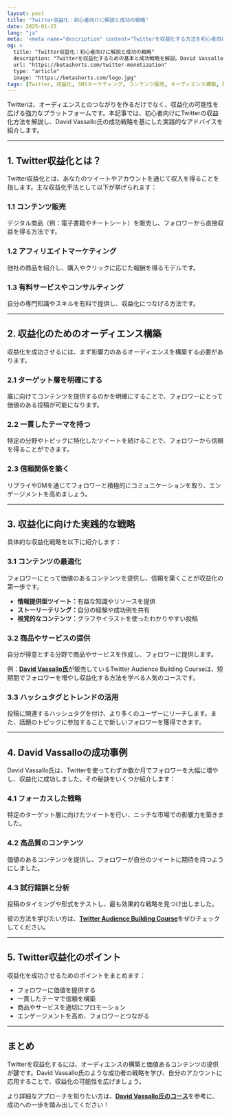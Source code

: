 ```yaml
---
layout: post
title: "Twitter収益化：初心者向けに解説と成功の戦略"
date: 2025-01-25
lang: "ja"
meta: '<meta name="description" content="Twitterを収益化する方法を初心者向けに解説。オーディエンス構築や効果的な収益化戦略、David Vassalloの成功事例をもとに具体的なヒントを学びましょう。"><meta name="keywords" content="Twitter, 収益化, SNSマーケティング, オーディエンス構築, コンテンツ販売, David Vassallo"><meta name="author" content="Beta Shorts"><meta name="robots" content="index, follow"><link rel="canonical" href="https://betashorts.com/twitter-monetization">'
og: >
  title: "Twitter収益化：初心者向けに解説と成功の戦略"
  description: "Twitterを収益化するための基本と成功戦略を解説。David Vassalloの実績を参考に、収益化への具体的なステップを学びましょう。"
  url: "https://betashorts.com/twitter-monetization"
  type: "article"
  image: "https://betashorts.com/logo.jpg"
tags: [Twitter, 収益化, SNSマーケティング, コンテンツ販売, オーディエンス構築, David Vassallo]
---
```


<p>Twitterは、オーディエンスとのつながりを作るだけでなく、収益化の可能性を広げる強力なプラットフォームです。本記事では、初心者向けにTwitterの収益化方法を解説し、David Vassallo氏の成功戦略を基にした実践的なアドバイスを紹介します。</p>

---

<h2>1. Twitter収益化とは？</h2>
<p>Twitter収益化とは、あなたのツイートやアカウントを通じて収入を得ることを指します。主な収益化手法として以下が挙げられます：</p>

<h3>1.1 コンテンツ販売</h3>
<p>デジタル商品（例：電子書籍やチートシート）を販売し、フォロワーから直接収益を得る方法です。</p>

<h3>1.2 アフィリエイトマーケティング</h3>
<p>他社の商品を紹介し、購入やクリックに応じた報酬を得るモデルです。</p>

<h3>1.3 有料サービスやコンサルティング</h3>
<p>自分の専門知識やスキルを有料で提供し、収益化につなげる方法です。</p>

---

<h2>2. 収益化のためのオーディエンス構築</h2>
<p>収益化を成功させるには、まず影響力のあるオーディエンスを構築する必要があります。</p>

<h3>2.1 ターゲット層を明確にする</h3>
<p>誰に向けてコンテンツを提供するのかを明確にすることで、フォロワーにとって価値のある投稿が可能になります。</p>

<h3>2.2 一貫したテーマを持つ</h3>
<p>特定の分野やトピックに特化したツイートを続けることで、フォロワーから信頼を得ることができます。</p>

<h3>2.3 信頼関係を築く</h3>
<p>リプライやDMを通じてフォロワーと積極的にコミュニケーションを取り、エンゲージメントを高めましょう。</p>

---

<h2>3. 収益化に向けた実践的な戦略</h2>
<p>具体的な収益化戦略を以下に紹介します：</p>

<h3>3.1 コンテンツの最適化</h3>
<p>フォロワーにとって価値のあるコンテンツを提供し、信頼を築くことが収益化の第一歩です。</p>
<ul>
  <li><strong>情報提供型ツイート：</strong>有益な知識やリソースを提供</li>
  <li><strong>ストーリーテリング：</strong>自分の経験や成功例を共有</li>
  <li><strong>視覚的なコンテンツ：</strong>グラフやイラストを使ったわかりやすい投稿</li>
</ul>

<h3>3.2 商品やサービスの提供</h3>
<p>自分が得意とする分野で商品やサービスを作成し、フォロワーに提供します。</p>
<p>例：<a href="https://dvassallo.gumroad.com/l/twitter-audience?a=780357139" target="_blank"><strong>David Vassallo氏</strong></a>が販売しているTwitter Audience Building Courseは、短期間でフォロワーを増やし収益化する方法を学べる人気のコースです。</p>

<h3>3.3 ハッシュタグとトレンドの活用</h3>
<p>投稿に関連するハッシュタグを付け、より多くのユーザーにリーチします。また、話題のトピックに参加することで新しいフォロワーを獲得できます。</p>

---

<h2>4. David Vassalloの成功事例</h2>
<p>David Vassallo氏は、Twitterを使ってわずか数か月でフォロワーを大幅に増やし、収益化に成功しました。その秘訣をいくつか紹介します：</p>

<h3>4.1 フォーカスした戦略</h3>
<p>特定のターゲット層に向けたツイートを行い、ニッチな市場での影響力を築きました。</p>

<h3>4.2 高品質のコンテンツ</h3>
<p>価値のあるコンテンツを提供し、フォロワーが自分のツイートに期待を持つようにしました。</p>

<h3>4.3 試行錯誤と分析</h3>
<p>投稿のタイミングや形式をテストし、最も効果的な戦略を見つけ出しました。</p>

<p>彼の方法を学びたい方は、<a href="https://dvassallo.gumroad.com/l/twitter-audience?a=780357139" target="_blank"><strong>Twitter Audience Building Course</strong></a>をぜひチェックしてください。</p>

---

<h2>5. Twitter収益化のポイント</h2>
<p>収益化を成功させるためのポイントをまとめます：</p>
<ul>
  <li>フォロワーに価値を提供する</li>
  <li>一貫したテーマで信頼を構築</li>
  <li>商品やサービスを適切にプロモーション</li>
  <li>エンゲージメントを高め、フォロワーとつながる</li>
</ul>

---

<h2>まとめ</h2>
<p>Twitterを収益化するには、オーディエンスの構築と価値あるコンテンツの提供が鍵です。David Vassallo氏のような成功者の戦略を学び、自分のアカウントに応用することで、収益化の可能性を広げましょう。</p>
<p>より詳細なアプローチを知りたい方は、<a href="https://dvassallo.gumroad.com/l/twitter-audience?a=780357139" target="_blank"><strong>David Vassallo氏のコース</strong></a>を参考に、成功への一歩を踏み出してください！</p>
